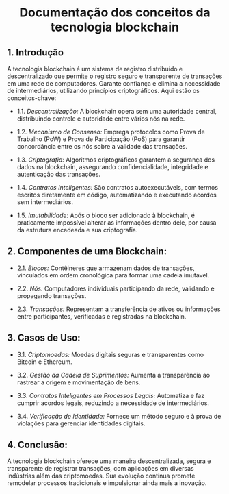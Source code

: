 <h1 align="center">Documentação dos conceitos da tecnologia blockchain</h1>

## 1. Introdução

A tecnologia blockchain é um sistema de registro distribuído e descentralizado que permite o registro seguro e transparente de transações em uma rede de computadores. Garante confiança e elimina a necessidade de intermediários, utilizando princípios criptográficos. Aqui estão os conceitos-chave:

  - 1.1. *Descentralização:* A blockchain opera sem uma autoridade central, distribuindo controle e autoridade entre vários nós na rede.

  - 1.2. *Mecanismo de Consenso:* Emprega protocolos como Prova de Trabalho (PoW) e Prova de Participação (PoS) para garantir concordância entre os nós sobre a validade das transações.

  - 1.3. *Criptografia:* Algoritmos criptográficos garantem a segurança dos dados na blockchain, assegurando confidencialidade, integridade e autenticação das transações.

  - 1.4. *Contratos Inteligentes:* São contratos autoexecutáveis, com termos escritos diretamente em código, automatizando e executando acordos sem intermediários.

  - 1.5. *Imutabilidade:* Após o bloco ser adicionado à blockchain, é praticamente impossível alterar as informações dentro dele, por causa da estrutura encadeada e sua criptografia.

## 2. Componentes de uma Blockchain:

  - 2.1. *Blocos:* Contêineres que armazenam dados de transações, vinculados em ordem cronológica para formar uma cadeia imutável.

  - 2.2. *Nós:* Computadores individuais participando da rede, validando e propagando transações.

  - 2.3. *Transações:* Representam a transferência de ativos ou informações entre participantes, verificadas e registradas na blockchain.

## 3. Casos de Uso:

  - 3.1. *Criptomoedas:* Moedas digitais seguras e transparentes como Bitcoin e Ethereum.

  - 3.2. *Gestão da Cadeia de Suprimentos:* Aumenta a transparência ao rastrear a origem e movimentação de bens.

  - 3.3. *Contratos Inteligentes em Processos Legais:* Automatiza e faz cumprir acordos legais, reduzindo a necessidade de intermediários.

  - 3.4. *Verificação de Identidade:* Fornece um método seguro e à prova de violações para gerenciar identidades digitais.

## 4. Conclusão:

A tecnologia blockchain oferece uma maneira descentralizada, segura e transparente de registrar transações, com aplicações em diversas indústrias além das criptomoedas. Sua evolução contínua promete remodelar processos tradicionais e impulsionar ainda mais a inovação.

